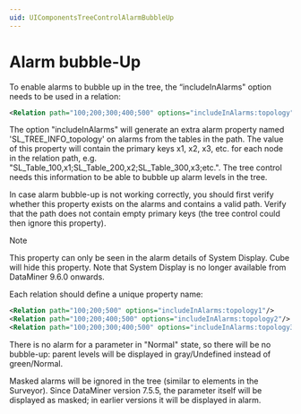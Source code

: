 ```yaml
---
uid: UIComponentsTreeControlAlarmBubbleUp
---
```


# Alarm bubble-Up

To enable alarms to bubble up in the tree, the “includeInAlarms" option needs to be used in a relation:

```xml
<Relation path="100;200;300;400;500" options="includeInAlarms:topology"/>
```

The option "includeInAlarms" will generate an extra alarm property named 'SL_TREE_INFO_topology' on alarms from the tables in the path. The value of this property will contain the primary keys x1, x2, x3, etc. for each node in the relation path, e.g. "SL_Table_100,x1;SL_Table_200,x2;SL_Table_300,x3;etc.". The tree control needs this information to be able to bubble up alarm levels in the tree.

In case alarm bubble-up is not working correctly, you should first verify whether this property exists on the alarms and contains a valid path. Verify that the path does not contain empty primary keys (the tree control could then ignore this property).

> [!NOTE]
> This property can only be seen in the alarm details of System Display. Cube will hide this property. Note that System Display is no longer available from DataMiner 9.6.0 onwards.

Each relation should define a unique property name:

```xml
<Relation path="100;200;500" options="includeInAlarms:topology1"/>
<Relation path="100;200;400;500" options="includeInAlarms:topology2"/>
<Relation path="100;200;300;400;500" options="includeInAlarms:topology3"/>
```

There is no alarm for a parameter in "Normal" state, so there will be no bubble-up: parent levels will be displayed in gray/Undefined instead of green/Normal.

Masked alarms will be ignored in the tree (similar to elements in the Surveyor). Since DataMiner version 7.5.5, the parameter itself will be displayed as masked; in earlier versions it will be displayed in alarm.
